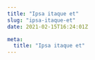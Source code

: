 ```yaml
---
title: "Ipsa itaque et"
slug: "ipsa-itaque-et"
date: 2021-02-15T16:24:01Z

meta:
  title: "Ipsa itaque et"
---
```


